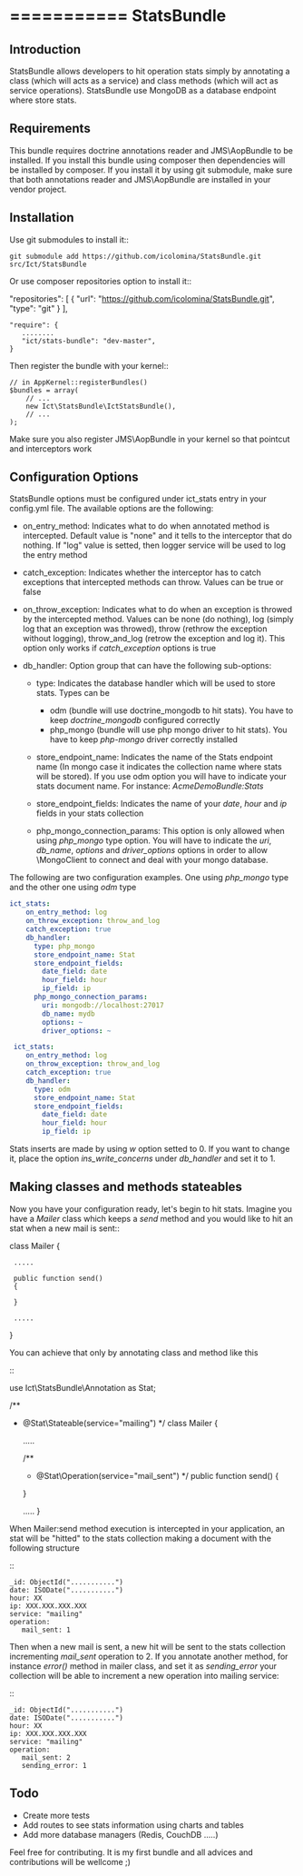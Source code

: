 ===========
StatsBundle
===========
Introduction
------------
StatsBundle allows developers to hit operation stats simply by annotating a class (which will acts as a service) and class methods (which will act as service operations). StatsBundle use MongoDB as a database endpoint where store stats.

Requirements
------------
This bundle requires doctrine annotations reader and JMS\AopBundle to be installed. If you install this bundle using composer then dependencies will be installed by composer. If you install it by using git submodule, make sure that  both annotations reader and JMS\AopBundle are installed in your vendor project.

Installation
------------
Use git submodules to install it::

    git submodule add https://github.com/icolomina/StatsBundle.git src/Ict/StatsBundle

Or use composer repositories option to install it::

   "repositories": [
        {
            "url": "https://github.com/icolomina/StatsBundle.git",
            "type": "git"
        }
    ],
 
    "require": {
       ........
       "ict/stats-bundle": "dev-master",
    }

Then register the bundle with your kernel::

    // in AppKernel::registerBundles()
    $bundles = array(
        // ...
        new Ict\StatsBundle\IctStatsBundle(),
        // ...
    );

Make sure you also register JMS\AopBundle in your kernel so that pointcut and interceptors work

Configuration Options
---------------------
StatsBundle options must be configured under ict_stats entry in your config.yml file. The available options are the following:

- on_entry_method: Indicates what to do when annotated method is intercepted. Default value is "none" and it tells to the interceptor that do nothing. If "log" value is setted, then logger service will be used to log the entry method

- catch_exception: Indicates whether the interceptor has to catch exceptions that intercepted methods can throw. Values can be true or false

- on_throw_exception: Indicates what to do when an exception is throwed by the intercepted method. Values can be none (do nothing), log (simply log that an exception was throwed), throw (rethrow the exception without logging), throw_and_log (retrow the exception and log it). This option only works if *catch_exception* options is true

- db_handler: Option group that can have the following sub-options:
  
   - type: Indicates the database handler which will be used to store stats. Types can be 
      - odm (bundle will use doctrine_mongodb to hit stats). You have to keep *doctrine_mongodb* configured correctly
      - php_mongo (bundle will use php mongo driver to hit stats). You have to keep *php-mongo* driver correctly installed

   - store_endpoint_name: Indicates the name of the Stats endpoint name (In mongo case it indicates the collection name where stats will be stored). If you use odm option you will have to indicate your stats document name. For instance: *AcmeDemoBundle:Stats*

   - store_endpoint_fields: Indicates the name of your *date*, *hour* and *ip* fields in your stats collection
   - php_mongo_connection_params: This option is only allowed when using *php_mongo* type option. You will have to indicate the *uri*, *db_name*, *options* and *driver_options* options in order to allow \MongoClient to connect and deal with your mongo database.

The following are two configuration examples. One using *php_mongo* type and the other one using *odm* type

```yaml
ict_stats:
    on_entry_method: log
    on_throw_exception: throw_and_log
    catch_exception: true
    db_handler:
      type: php_mongo
      store_endpoint_name: Stat
      store_endpoint_fields:
        date_field: date
        hour_field: hour
        ip_field: ip
      php_mongo_connection_params:
        uri: mongodb://localhost:27017
        db_name: mydb
        options: ~
        driver_options: ~

 ict_stats:
    on_entry_method: log
    on_throw_exception: throw_and_log
    catch_exception: true
    db_handler:
      type: odm
      store_endpoint_name: Stat
      store_endpoint_fields:
        date_field: date
        hour_field: hour
        ip_field: ip
```
Stats inserts are made by using *w* option setted to 0. If you want to change it, place the option *ins_write_concerns* under *db_handler* and set it to 1.

Making classes and methods stateables
-------------------------------------
Now you have your configuration ready, let's begin to hit stats. Imagine you have a *Mailer* class which keeps a *send* method and you would like to hit an stat when a new mail is sent::

  class Mailer {

     .....

     public function send()
     {

     }

     .....
  }

You can achieve that only by annotating class and method like this

::

   use Ict\StatsBundle\Annotation as Stat;    

   /**
   * @Stat\Stateable(service="mailing")
   */
   class Mailer {

     .....

     /**
     * @Stat\Operation(service="mail_sent")
     */
     public function send()
     {

     }

     .....
  }

When Mailer:send method execution is intercepted in your application, an stat will be "hitted" to the stats collection making a document with the following structure

::

    _id: ObjectId("...........")
    date: ISODate("...........")
    hour: XX
    ip: XXX.XXX.XXX.XXX
    service: "mailing"
    operation:
       mail_sent: 1

Then when a new mail is sent, a new hit will be sent to the stats collection incrementing *mail_sent* operation to 2. If you annotate another method, for instance *error()* method in mailer class, and set it as *sending_error* your collection will be able to increment a new operation into mailing service:

:: 

    _id: ObjectId("...........")
    date: ISODate("...........")
    hour: XX
    ip: XXX.XXX.XXX.XXX
    service: "mailing"
    operation:
       mail_sent: 2
       sending_error: 1


Todo
----
- Create more tests
- Add routes to see stats information using charts and tables
- Add more database managers (Redis, CouchDB .....)

Feel free for contributing. It is my first bundle and all advices and contributions will be wellcome ;)
